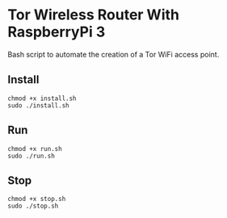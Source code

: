 # Tor Wireless Router With RaspberryPi 3
Bash script to automate the creation of a Tor WiFi access point.

## Install
```
chmod +x install.sh
sudo ./install.sh
```

## Run
```
chmod +x run.sh
sudo ./run.sh
```

## Stop
```
chmod +x stop.sh
sudo ./stop.sh
```
